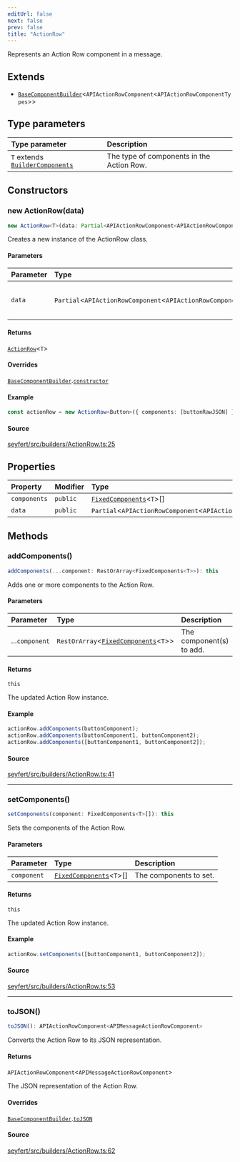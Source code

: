 ```yaml
---
editUrl: false
next: false
prev: false
title: "ActionRow"
---
```


Represents an Action Row component in a message.

## Extends

- [`BaseComponentBuilder`](/api/classes/basecomponentbuilder/)\<`APIActionRowComponent`\<`APIActionRowComponentTypes`\>\>

## Type parameters

| Type parameter | Description |
| :------ | :------ |
| `T` extends [`BuilderComponents`](/api/type-aliases/buildercomponents/) | The type of components in the Action Row. |

## Constructors

### new ActionRow(data)

```ts
new ActionRow<T>(data: Partial<APIActionRowComponent<APIActionRowComponentTypes>>): ActionRow<T>
```

Creates a new instance of the ActionRow class.

#### Parameters

| Parameter | Type | Description |
| :------ | :------ | :------ |
| `data` | `Partial`\<`APIActionRowComponent`\<`APIActionRowComponentTypes`\>\> | Optional data to initialize the Action Row. |

#### Returns

[`ActionRow`](/api/classes/actionrow/)\<`T`\>

#### Overrides

[`BaseComponentBuilder`](/api/classes/basecomponentbuilder/).[`constructor`](/api/classes/basecomponentbuilder/#constructors)

#### Example

```ts
const actionRow = new ActionRow<Button>({ components: [buttonRawJSON] });
```

#### Source

[seyfert/src/builders/ActionRow.ts:25](https://github.com/potoland/potocuit/blob/fe122a1/src/builders/ActionRow.ts#L25)

## Properties

| Property | Modifier | Type | Inherited from |
| :------ | :------ | :------ | :------ |
| `components` | `public` | [`FixedComponents`](/api/type-aliases/fixedcomponents/)\<`T`\>[] | - |
| `data` | `public` | `Partial`\<`APIActionRowComponent`\<`APIActionRowComponentTypes`\>\> | [`BaseComponentBuilder`](/api/classes/basecomponentbuilder/).`data` |

## Methods

### addComponents()

```ts
addComponents(...component: RestOrArray<FixedComponents<T>>): this
```

Adds one or more components to the Action Row.

#### Parameters

| Parameter | Type | Description |
| :------ | :------ | :------ |
| ...`component` | `RestOrArray`\<[`FixedComponents`](/api/type-aliases/fixedcomponents/)\<`T`\>\> | The component(s) to add. |

#### Returns

`this`

The updated Action Row instance.

#### Example

```ts
actionRow.addComponents(buttonComponent);
actionRow.addComponents(buttonComponent1, buttonComponent2);
actionRow.addComponents([buttonComponent1, buttonComponent2]);
```

#### Source

[seyfert/src/builders/ActionRow.ts:41](https://github.com/potoland/potocuit/blob/fe122a1/src/builders/ActionRow.ts#L41)

***

### setComponents()

```ts
setComponents(component: FixedComponents<T>[]): this
```

Sets the components of the Action Row.

#### Parameters

| Parameter | Type | Description |
| :------ | :------ | :------ |
| `component` | [`FixedComponents`](/api/type-aliases/fixedcomponents/)\<`T`\>[] | The components to set. |

#### Returns

`this`

The updated Action Row instance.

#### Example

```ts
actionRow.setComponents([buttonComponent1, buttonComponent2]);
```

#### Source

[seyfert/src/builders/ActionRow.ts:53](https://github.com/potoland/potocuit/blob/fe122a1/src/builders/ActionRow.ts#L53)

***

### toJSON()

```ts
toJSON(): APIActionRowComponent<APIMessageActionRowComponent>
```

Converts the Action Row to its JSON representation.

#### Returns

`APIActionRowComponent`\<`APIMessageActionRowComponent`\>

The JSON representation of the Action Row.

#### Overrides

[`BaseComponentBuilder`](/api/classes/basecomponentbuilder/).[`toJSON`](/api/classes/basecomponentbuilder/#tojson)

#### Source

[seyfert/src/builders/ActionRow.ts:62](https://github.com/potoland/potocuit/blob/fe122a1/src/builders/ActionRow.ts#L62)
